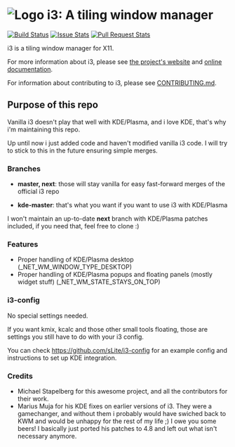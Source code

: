 ![Logo](docs/logo-30.png) i3: A tiling window manager
=====================================================

[![Build Status](https://travis-ci.org/i3/i3.svg?branch=next)](https://travis-ci.org/i3/i3)
[![Issue Stats](https://img.shields.io/github/issues/i3/i3.svg)](https://github.com/i3/i3/issues)
[![Pull Request Stats](https://img.shields.io/github/issues-pr/i3/i3.svg)](https://github.com/i3/i3/pulls)

i3 is a tiling window manager for X11.

For more information about i3, please see [the project's website](https://i3wm.org/) and [online documentation](https://i3wm.org/docs/).

For information about contributing to i3, please see [CONTRIBUTING.md](.github/CONTRIBUTING.md).

## Purpose of this repo

Vanilla i3 doesn't play that well with KDE/Plasma, and i love KDE, that's why i'm maintaining this repo.

Up until now i just added code and haven't modified vanilla i3 code. I will try to stick to this in the future ensuring simple merges.

### Branches

* **master, next**: those will stay vanilla for easy fast-forward merges of the official i3 repo

* **kde-master**: that's what you want if you want to use i3 with KDE/Plasma

I won't maintain an up-to-date **next** branch with KDE/Plasma patches included, if you need that, feel free to clone :)

### Features

* Proper handling of KDE/Plasma desktop (_NET_WM_WINDOW_TYPE_DESKTOP)
* Proper handling of KDE/Plasma popups and floating panels (mostly widget stuff) (_NET_WM_STATE_STAYS_ON_TOP)

### i3-config

No special settings needed.

If you want kmix, kcalc and those other small tools floating, those are settings you still have to do with your i3 config.

You can check https://github.com/sLite/i3-config for an example config and instructions to set up KDE integration.

### Credits

* Michael Stapelberg for this awesome project, and all the contributors for their work.
* Marius Muja for his KDE fixes on earlier versions of i3. They were a gamechanger, and without them i probably would have swiched back to KWM and would be unhappy for the rest of my life ;) I owe you some beers! I basically just ported his patches to 4.8 and left out what isn't necessary anymore.
